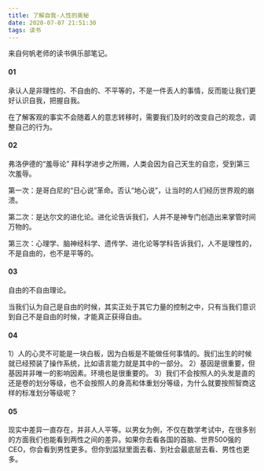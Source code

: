 ```yaml
---
title: 了解自我-人性的奥秘
date: 2020-07-07 21:51:30
tags: 读书
---
```


来自何帆老师的读书俱乐部笔记。

#### 01
承认人是非理性的、不自由的、不平等的，不是一件丢人的事情，反而能让我们更好认识自我，把握自我。

在了解客观的事实不会随着人的意志转移时，需要我们及时的改变自己的观念，调整自己的行为。

#### 02
弗洛伊德的“羞辱论”
拜科学进步之所赐，人类会因为自己天生的自恋，受到第三次羞辱。

第一次：是哥白尼的“日心说”革命。否认“地心说”，让当时的人们经历世界观的崩溃。

第二次：是达尔文的进化论。进化论告诉我们，人并不是神专门创造出来掌管时间万物的。

第三次：心理学、脑神经科学、遗传学、进化论等学科告诉我们，人不是理性的，不是自由的，也不是平等的。


#### 03
自由的不自由理论。

当我们认为自己是自由的时候，其实正处于其它力量的控制之中，只有当我们意识到自己不是自由的时候，才能真正获得自由。

#### 04
1）人的心灵不可能是一块白板，因为白板是不能做任何事情的。我们出生的时候就已经预装了操作系统，比如语言能力就是其中的一部分。
2）基因是很重要，但基因并非唯一的影响因素。环境也是很重要的。
3）我们不会按照人的头发是直的还是卷的划分等级，也不会按照人的身高和体重划分等级，为什么就要按照智商这样的标准划分等级呢？

#### 05
现实中差异一直存在，并非人人平等。以男女为例，不仅在数学考试中，在很多别的方面我们也能看到两性之间的差异。如果你去看各国的首脑、世界500强的CEO，你会看到男性更多。但你到监狱里面去看、到社会最底层去看、男性也更多。
